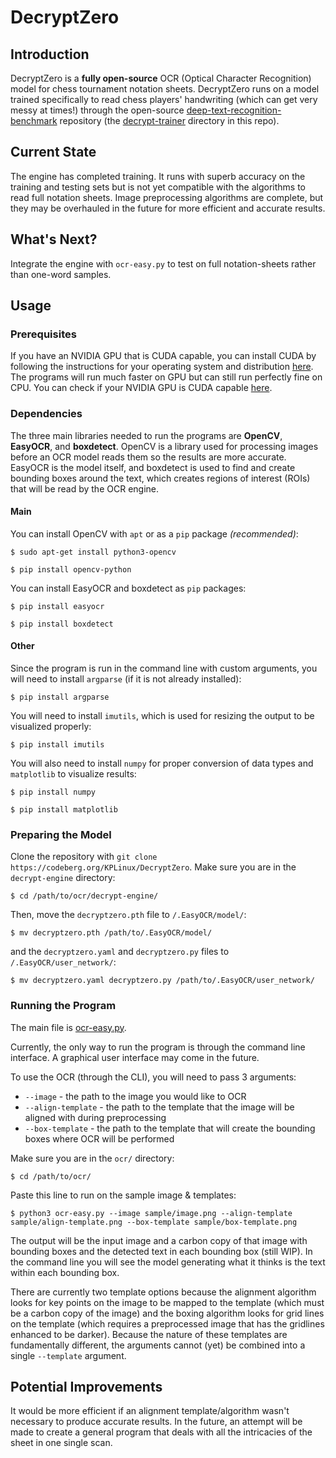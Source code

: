 # DecryptZero

## Introduction
DecryptZero is a **fully open-source** OCR (Optical Character Recognition) model for chess tournament notation sheets. DecryptZero runs on a model trained specifically to read chess players' handwriting (which can get very messy at times!) through the open-source [deep-text-recognition-benchmark](https://github.com/clovaai/deep-text-recognition-benchmark) repository (the [decrypt-trainer](decrypt-trainer) directory in this repo).

## Current State
The engine has completed training. It runs with superb accuracy on the training and testing sets but is not yet compatible with the algorithms to read full notation sheets. Image preprocessing algorithms are complete, but they may be overhauled in the future for more efficient and accurate results.

## What's Next?
Integrate the engine with `ocr-easy.py` to test on full notation-sheets rather than one-word samples.

## Usage

### Prerequisites
If you have an NVIDIA GPU that is CUDA capable, you can install CUDA by following the instructions for your operating system and distribution [here](https://docs.nvidia.com/cuda/index.html). The programs will run much faster on GPU but can still run perfectly fine on CPU. You can check if your NVIDIA GPU is CUDA capable [here](https://developer.nvidia.com/cuda-gpus).

### Dependencies
The three main libraries needed to run the programs are **OpenCV**, **EasyOCR**, and **boxdetect**. OpenCV is a library used for processing images before an OCR model reads them so the results are more accurate. EasyOCR is the model itself, and boxdetect is used to find and create bounding boxes around the text, which creates regions of interest (ROIs) that will be read by the OCR engine.

#### Main
You can install OpenCV with `apt` or as a `pip` package *(recommended)*:
```
$ sudo apt-get install python3-opencv
```
```
$ pip install opencv-python
```

You can install EasyOCR and boxdetect as `pip` packages:
```
$ pip install easyocr
```
```
$ pip install boxdetect
```

#### Other
Since the program is run in the command line with custom arguments, you will need to install `argparse` (if it is not already installed):
```
$ pip install argparse
```

You will need to install `imutils`, which is used for resizing the output to be visualized properly:
```
$ pip install imutils
```

You will also need to install `numpy` for proper conversion of data types and `matplotlib` to visualize results:
```
$ pip install numpy
```
```
$ pip install matplotlib
```

### Preparing the Model
Clone the repository with `git clone https://codeberg.org/KPLinux/DecryptZero`. Make sure you are in the `decrypt-engine` directory:
```
$ cd /path/to/ocr/decrypt-engine/
```

Then, move the `decryptzero.pth` file to `/.EasyOCR/model/`:
```
$ mv decryptzero.pth /path/to/.EasyOCR/model/
```
and the `decryptzero.yaml` and `decryptzero.py` files to `/.EasyOCR/user_network/`:
```
$ mv decryptzero.yaml decryptzero.py /path/to/.EasyOCR/user_network/
```

### Running the Program
The main file is [ocr-easy.py](ocr-easy.py).

Currently, the only way to run the program is through the command line interface. A graphical user interface may come in the future.

To use the OCR (through the CLI), you will need to pass 3 arguments:
* `--image` - the path to the image you would like to OCR
* `--align-template` - the path to the template that the image will be aligned with during preprocessing
* `--box-template` - the path to the template that will create the bounding boxes where OCR will be performed

Make sure you are in the `ocr/` directory:
```
$ cd /path/to/ocr/
```

Paste this line to run on the sample image & templates:
```
$ python3 ocr-easy.py --image sample/image.png --align-template sample/align-template.png --box-template sample/box-template.png
```

The output will be the input image and a carbon copy of that image with bounding boxes and the detected text in each bounding box (still WIP). In the command line you will see the model generating what it thinks is the text within each bounding box.

There are currently two template options because the alignment algorithm looks for key points on the image to be mapped to the template (which must be a carbon copy of the image) and the boxing algorithm looks for grid lines on the template (which requires a preprocessed image that has the gridlines enhanced to be darker). Because the nature of these templates are fundamentally different, the arguments cannot (yet) be combined into a single `--template` argument.

## Potential Improvements
It would be more efficient if an alignment template/algorithm wasn't necessary to produce accurate results. In the future, an attempt will be made to create a general program that deals with all the intricacies of the sheet in one single scan.
